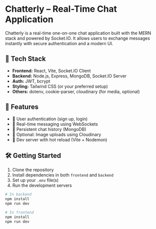 # Chatterly – Real-Time Chat Application

Chatterly is a real-time one-on-one chat application built with the MERN stack and powered by Socket.IO. It allows users to exchange messages instantly with secure authentication and a modern UI.

## 🔧 Tech Stack

- **Frontend:** React, Vite, Socket.IO Client
- **Backend:** Node.js, Express, MongoDB, Socket.IO Server
- **Auth:** JWT, bcrypt
- **Styling:** Tailwind CSS (or your preferred setup)
- **Others:** dotenv, cookie-parser, cloudinary (for media, optional)

## 🚀 Features

- 🔐 User authentication (sign up, login)
- 💬 Real-time messaging using WebSockets
- 🧠 Persistent chat history (MongoDB)
- 📸 Optional: Image uploads using Cloudinary
- 🧪 Dev server with hot reload (Vite + Nodemon)

## 🛠️ Getting Started

1. Clone the repository
2. Install dependencies in both `frontend` and `backend`
3. Set up your `.env` file(s)
4. Run the development servers

```bash
# In backend
npm install
npm run dev

# In frontend
npm install
npm run dev
```
